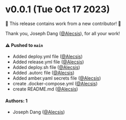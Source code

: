 # v0.0.1 (Tue Oct 17 2023)

:tada: This release contains work from a new contributor! :tada:

Thank you, Joseph Dang ([@Alecsis](https://github.com/Alecsis)), for all your work!

#### ⚠️ Pushed to `main`

- Added deploy.yml file ([@Alecsis](https://github.com/Alecsis))
- Added release.yml file ([@Alecsis](https://github.com/Alecsis))
- Added deploy.sh file ([@Alecsis](https://github.com/Alecsis))
- Added .autorc file ([@Alecsis](https://github.com/Alecsis))
- Added amber.yaml secrets file ([@Alecsis](https://github.com/Alecsis))
- create .docker-compose.yml ([@Alecsis](https://github.com/Alecsis))
- create README.md ([@Alecsis](https://github.com/Alecsis))

#### Authors: 1

- Joseph Dang ([@Alecsis](https://github.com/Alecsis))
